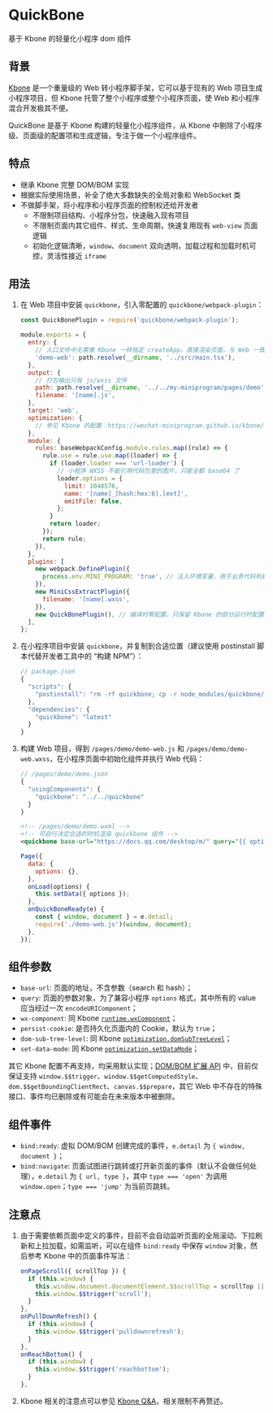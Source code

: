 # QuickBone

基于 Kbone 的轻量化小程序 dom 组件

## 背景

[Kbone](https://github.com/Tencent/kbone) 是一个重量级的 Web 转小程序脚手架，它可以基于现有的 Web 项目生成小程序项目，但 Kbone 托管了整个小程序或整个小程序页面，使 Web 和小程序混合开发极其不便。

QuickBone 是基于 Kbone 构建的轻量化小程序组件，从 Kbone 中剔除了小程序级、页面级的配置项和生成逻辑，专注于做一个小程序组件。

## 特点

- 继承 Kbone 完整 DOM/BOM 实现
- 根据实际使用场景，补全了绝大多数缺失的全局对象和 WebSocket 类
- 不做脚手架，将小程序和小程序页面的控制权还给开发者
  - 不限制项目结构、小程序分包，快速融入现有项目
  - 不限制页面内其它组件、样式、生命周期，快速复用现有 `web-view` 页面逻辑
  - 初始化逻辑清晰，`window`、`document` 双向透明，加载过程和加载时机可控，灵活性接近 `iframe`

## 用法

1.  在 Web 项目中安装 `quickbone`，引入零配置的 `quickbone/webpack-plugin`：

    ```js
    const QuickBonePlugin = require('quickbone/webpack-plugin');

    module.exports = {
      entry: {
        // 入口文件中无需像 Kbone 一样指定 createApp，直接渲染页面，与 Web 一致
        'demo-web': path.resolve(__dirname, '../src/main.tsx'),
      },
      output: {
        // 打包输出只有 js/wxss 文件
        path: path.resolve(__dirname, '../../my-miniprogram/pages/demo'),
        filename: '[name].js',
      },
      target: 'web',
      optimization: {
        // 参见 Kbone 的配置：https://wechat-miniprogram.github.io/kbone/docs/guide/tutorial.html
      },
      module: {
        rules: baseWebpackConfig.module.rules.map((rule) => {
          rule.use = rule.use.map((loader) => {
            if (loader.loader === 'url-loader') {
              // 小程序 WXSS 不能引用代码包里的图片，只能全都 base64 了
              loader.options = {
                limit: 1048576,
                name: '[name]_[hash:hex:6].[ext]',
                emitFile: false,
              };
            }
            return loader;
          });
          return rule;
        }),
      },
      plugins: [
        new webpack.DefinePlugin({
          process.env.MINI_PROGRAM: 'true', // 注入环境变量，用于业务代码判断
        }),
        new MiniCssExtractPlugin({
          filename: '[name].wxss',
        }),
        new QuickBonePlugin(), // 编译时零配置，只保留 Kbone 的部分运行时配置，在 wxml 中使用组建时设置
      ],
    };
    ```

2.  在小程序项目中安装 `quickbone`，并复制到合适位置（建议使用 postinstall 脚本代替开发者工具中的 “构建 NPM”）：

    ```js
    // package.json
    {
      "scripts": {
        "postinstall": "rm -rf quickbone; cp -r node_modules/quickbone/src quickbone"
      },
      "dependencies": {
        "quickbone": "latest"
      }
    }
    ```

3.  构建 Web 项目，得到 `/pages/demo/demo-web.js` 和 `/pages/demo/demo-web.wxss`，在小程序页面中初始化组件并执行 Web 代码：

    ```js
    // /pages/demo/demo.json
    {
      "usingComponents": {
        "quickbone": "../../quickbone"
      }
    }
    ```

    ```xml
    <!-- /pages/demo/demo.wxml -->
    <!-- 可自行决定合适的时机渲染 quickbone 组件 -->
    <quickbone base-url="https://docs.qq.com/desktop/m/" query="{{ options }}" bind:ready="onQuickBoneReady"></quickbone>
    ```

    ```js
    Page({
      data: {
        options: {},
      },
      onLoad(options) {
        this.setData({ options });
      },
      onQuickBoneReady(e) {
        const { window, document } = e.detail;
        require('./demo-web.js')(window, document);
      },
    });
    ```

## 组件参数

- `base-url`: 页面的地址，不含参数（search 和 hash）；
- `query`: 页面的参数对象，为了兼容小程序 `options` 格式，其中所有的 value 应当经过一次 `encodeURIComponent`；
- `wx-component`: 同 Kbone [`runtime.wxComponent`](https://wechat-miniprogram.github.io/kbone/docs/config/#runtime-wxcomponent)；
- `persist-cookie`: 是否持久化页面内的 Cookie，默认为 `true`；
- `dom-sub-tree-level`: 同 Kbone [`optimization.domSubTreeLevel`](https://wechat-miniprogram.github.io/kbone/docs/config/#optimization-domsubtreelevel)；
- `set-data-mode`: 同 Kbone [`optimization.setDataMode`](https://wechat-miniprogram.github.io/kbone/docs/config/#optimization-setdatamode)；

其它 Kbone 配置不再支持，均采用默认实现；[DOM/BOM 扩展 API](https://wechat-miniprogram.github.io/kbone/docs/domextend/) 中，目前仅保证支持 `window.$$trigger`、`window.$$getComputedStyle`、`dom.$$getBoundingClientRect`、`canvas.$$prepare`，其它 Web 中不存在的特殊接口、事件均已删除或有可能会在未来版本中被删除。

## 组件事件

- `bind:ready`: 虚拟 DOM/BOM 创建完成的事件，`e.detail` 为 `{ window, document }`；
- `bind:navigate`: 页面试图进行跳转或打开新页面的事件（默认不会做任何处理），`e.detail` 为 `{ url, type }`，其中 `type === 'open'` 为调用 `window.open`；`type === 'jump'` 为当前页跳转。

## 注意点

1.  由于需要依赖页面中定义的事件，目前不会自动监听页面的全局滚动、下拉刷新和上拉加载，如需监听，可以在组件 `bind:ready` 中保存 `window` 对象，然后参考 Kbone 中的页面事件写法：

    ```js
    onPageScroll({ scrollTop }) {
      if (this.window) {
        this.window.document.documentElement.$$scrollTop = scrollTop || 0;
        this.window.$$trigger('scroll');
      }
    },
    onPullDownRefresh() {
      if (this.window) {
        this.window.$$trigger('pulldownrefresh');
      }
    },
    onReachBottom() {
      if (this.window) {
        this.window.$$trigger('reachbottom');
      }
    },
    ```

2.  Kbone 相关的注意点可以参见 [Kbone Q&A](https://wechat-miniprogram.github.io/kbone/docs/qa/)，相关限制不再赘述。
